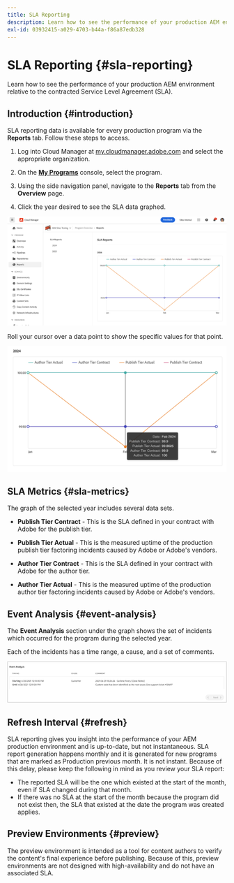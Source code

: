 ```yaml
---
title: SLA Reporting
description: Learn how to see the performance of your production AEM environment relative to the contracted Service Level Agreement (SLA).
exl-id: 03932415-a029-4703-b44a-f86a87edb328
---
```


# SLA Reporting {#sla-reporting} 

Learn how to see the performance of your production AEM environment relative to the contracted Service Level Agreement (SLA).

## Introduction {#introduction}

SLA reporting data is available for every production program via the **Reports** tab. Follow these steps to access.

1. Log into Cloud Manager at [my.cloudmanager.adobe.com](https://my.cloudmanager.adobe.com/) and select the appropriate organization.

1. On the **[My Programs](/help/implementing/cloud-manager/navigation.md#my-programs)** console, select the program.

1. Using the side navigation panel, navigate to the **Reports** tab from the **Overview** page.

1. Click the year desired to see the SLA data graphed.

![SLA graph example](assets/sla-reporting-1.png)

Roll your cursor over a data point to show the specific values for that point.

![Showing detailed data](assets/sla-reporting-b.png)

## SLA Metrics {#sla-metrics}

The graph of the selected year includes several data sets.

* **Publish Tier Contract** - This is the SLA defined in your contract with Adobe for the publish tier.

* **Publish Tier Actual** - This is the measured uptime of the production publish tier factoring incidents caused by Adobe or Adobe's vendors.

* **Author Tier Contract** - This is the SLA defined in your contract with Adobe for the author tier.

* **Author Tier Actual** - This is the measured uptime of the production author tier factoring incidents caused by Adobe or Adobe's vendors.

## Event Analysis {#event-analysis}

The **Event Analysis** section under the graph shows the set of incidents which occurred for the program during the selected year. 

Each of the incidents has a time range, a cause, and a set of comments.

![Event Analysis example](assets/sla-reporting-c.png)

## Refresh Interval {#refresh}

SLA reporting gives you insight into the performance of your AEM production environment and is up-to-date, but not instantaneous. SLA report generation happens monthly and it is generated for new programs that are marked as Production previous month. It is not instant. Because of this delay, please keep the following in mind as you review your SLA report:

* The reported SLA will be the one which existed at the start of the month, even if SLA changed during that month.
* If there was no SLA at the start of the month because the program did not exist then, the SLA that existed at the date the program was created applies. 

## Preview Environments {#preview}

The preview environment is intended as a tool for content authors to verify the content's final experience before publishing. Because of this, preview environments are not designed with high-availability and do not have an associated SLA.
